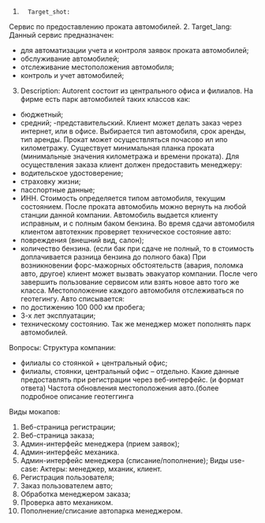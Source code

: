 1.       Target_shot:
Сервис по предоставлению проката автомобилей.
2.	Target_lang:
Данный сервис предназначен:

- для автоматизации учета и контроля заявок проката автомобилей;
- обслуживание автомобилей;
- отслеживание местоположения автомобиля;
- контроль и учет автомобилей;
3.	Description:
Autorent состоит из центрального офиса и филиалов. На фирме есть парк автомобилей таких классов как:
- бюджетный;
- средний;
-представительский.
Клиент может делать заказ через интернет, или в офисе. Выбирается тип автомобиля, срок аренды, тип аренды. Прокат может осуществляться почасово ил ипо километражу. Существует минимальная планка проката (минимальные значения километража и времени проката).
Для осуществления заказа клиент должен предоставить менеджеру:
- водительское удостоверение;
- страховку жизни;
- пасспортные данные;
- ИНН.
Стоимость определяется типом автомобиля, текущим состоянием. 
После проката автомобиль можно вернуть на любой станции данной компании.
Автомобиль выдается клиенту исправным, и с полным баком бензина. Во время сдачи автомобиля клиентом автотехник проверяет техническое состояние авто:
- повреждения (внешний вид, салон);
- количество бензина.
(если бак при сдаче не полный, то в стоимость доплачивается разница бензина до полного бака)
При возникновении форс-мажорных обстоятельств (авария, поломка авто, другое) клиент может вызвать эвакуатор компании. После чего завершить пользование сервисом или взять новое авто того же класса.
Местоположение каждого автомобиля отслеживаться по геотегингу.
Авто списывается:
- по достижению 100 000 км пробега;
- 3-х лет эксплуатации;
- техническому состоянию. 
Так же менеджер может пополнять парк автомобилей.


Вопросы:
Структура компании:
- филиалы со стоянкой + центральный офис;
- филиалы, стоянки, центральный офис – отдельно. 
Какие данные предоставлять при регистрации через веб-интерфейс. (и формат ответа)
Частота обновления местоположения авто.(более подробное описание геотеггинга

Виды мокапов:
1.	Веб-страница регистрации;
2.	Веб-страница заказа;
3.	Админ-интерфейс менеджера (прием заявок);
4.	Админ-интерфейс механика. 
5.	Админ-интерфейс менеджера (списание/пополнение);
Виды use-case:
Актеры: менеджер, мханик, клиент.
1.	Регистрация пользователя;
2.	Заказ пользователем авто;
3.	Обработка менеджером заказа;
4.	Проверка авто механиком. 
5.	Пополнение/списание автопарка менеджером.



